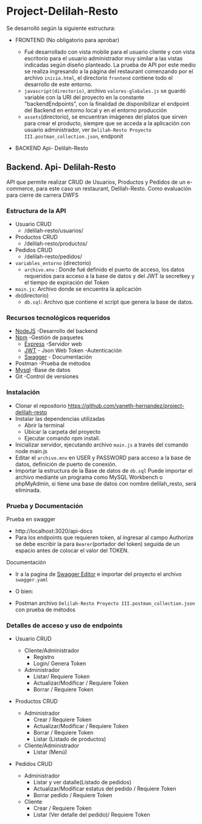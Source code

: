 # Project-Delilah-Resto
Se desarrolló según la siguiente estructura:
- FRONTEND (No obligatorio para aprobar)
    - Fué desarrollado con vista mobile para el usuario cliente y con vista escritorio para el usuario administrador muy similar a las vistas indicadas según diseño planteado. La prueba de API por este medio se realiza ingresando a la página del restaurant comenzando por el archivo `inicio.html`, el directorio `frontend` contiene todo el desarrollo de este entorno. 
    - `javascript(directorio)`, archivo `valores-globales.js` se guardó variable con la URI del proyecto en la constante "backendEndpoints", con la finalidad de disponibilizar el endpoint del Backend en entorno local y en el entorno producción
    - `assets`(directorio), se encuentran imágenes del platos que sirven para crear el producto, siempre que se acceda a la aplicación con usuario administrador, ver `Delilah-Resto Proyecto III.postman_collection.json`, endponit  


- BACKEND 
    Api- Delilah-Resto

## Backend. Api- Delilah-Resto
API que permite realizar CRUD de Usuarios, Productos y Pedidos de un e-commerce, para este caso un restaurant, Delilah-Resto. Como evaluación para cierre de carrera DWFS

### Estructura de la API
- Usuario CRUD 
    - /delilah-resto/usuarios/
- Productos CRUD
    - /delilah-resto/productos/
- Pedidos CRUD
    - /delilah-resto/pedidos/
- `variables_entorno` (directorio)
    - `archivo.env` : Donde fué definido el puerto de acceso, los datos requeridos para acceso a la base de datos y del JWT la secretkey y el tiempo de expiración del Token
- `main.js`: Archivo donde se encuentra la aplicación 
- `db`(directorio)
    - `db.sql`: Archivo que contiene el script que genera la base de datos.

        
### Recursos tecnológicos requeridos
- [NodeJS](https://nodejs.org/es/download/) -Desarrollo del backend
- [Npm](https://docs.npmjs.com/cli/v6/commands/npm-install) -Gestión de paquetes
    - [Express](http://expressjs.com/es/starter/installing.html) -Servidor web
    - [JWT](https://jwt.io/#libraries-io) - Json Web Token -Autenticación
    - [Swagger](https://www.npmjs.com/package/express-swagger-generator) - Documentación
- Postman -Prueba de métodos
- [Mysql](https://dev.mysql.com/downloads/) -Base de datos
- Git -Control de versiones

### Instalación
- Clonar el repositorio 
https://github.com/yaneth-hernandez/project-delilah-resto
- Instalar las dependencias utilizadas
    - Abrir la terminal
    - Ubicar la carpeta del proyecto
    - Ejecutar comando npm install.
- Inicializar servidor, ejecutando archivo `main.js` a través del comando node main.js
- Editar el `archivo.env` en USER y PASSWORD para acceso a la base de datos, definición de puerto de conexión.
- Importar la estructura de la Base de datos de `db.sql` Puede importar el archivo mediante un programa como MySQL Workbench o phpMyAdmin, si tiene una base de datos con nombre delilah_resto, será eliminada. 


### Prueba y Documentación
Prueba en swagger 
- http://localhost:3020/api-docs 
- Para los endpoints que requieren token, al ingresar al campo Authorize se debe escribir la para `Bearer`(portador del token) seguida de un espacio antes de colocar el valor del TOKEN. 

Documentación
- Ir a la pagina de [Swagger  Editor](https://editor.swagger.io/) e importar del proyecto el archivo `swagger.yaml`

- O bien:
 - Postman archivo `Delilah-Resto Proyecto III.postman_collection.json` con prueba de métodos

### Detalles de acceso y uso de endpoints

- Usuario CRUD 
    - Cliente/Administrador
        - Registro
        - Login/ Genera Token
    - Administrador
        - Listar/ Requiere Token
        - Actualizar/Modificar / Requiere Token
        - Borrar / Requiere Token

- Productos CRUD 
    - Administrador
        - Crear / Requiere Token
        - Actualizar/Modificar / Requiere Token
        - Borrar / Requiere Token
        - Listar (Listado de productos) 
    - Cliente/Administrador
        - Listar (Menú) 
        
- Pedidos CRUD 
    - Administrador
        - Listar y ver datalle(Listado de pedidos) 
        - Actualizar/Modificar estatus del pedido / Requiere Token
        - Borrar pedido / Requiere Token
    - Cliente
        - Crear / Requiere Token
        - Listar (Ver detalle del pedido)/ Requiere Token

